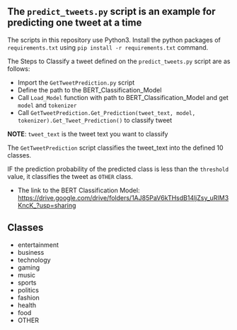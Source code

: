 ## The `predict_tweets.py` script is an example for predicting one tweet at a time

The scripts in this repository use Python3.
Install the python packages of `requirements.txt` using `pip install -r requirements.txt` command.

The Steps to Classify a tweet defined on the `predict_tweets.py` script are as follows:
 - Import the `GetTweetPrediction.py` script
 - Define the path to the BERT_Classification_Model
 - Call `Load_Model` function with path to BERT_Classification_Model and get `model` and `tokenizer`
 - Call `GetTweetPrediction.Get_Prediction(tweet_text, model, tokenizer).Get_Tweet_Prediction()` to classify tweet




**NOTE**: `tweet_text` is the tweet text you want to classify

The `GetTweetPrediction` script classifies the tweet_text into the defined 10 classes.

IF the prediction probability of the predicted class is less than the `threshold` value, it classifies the tweet as `OTHER` class.


- The link to the BERT Classification Model: https://drive.google.com/drive/folders/1AJ85PaV6kTHsdB14ljZsy_uRIM3KncK_?usp=sharing

## Classes
 - entertainment
 - business
 - technology
 - gaming
 - music
 - sports
 - politics
 - fashion
 - health
 - food
 - OTHER
